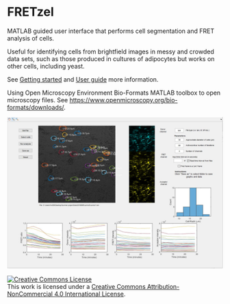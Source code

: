 # FRETzel
MATLAB guided user interface that performs cell segmentation and FRET analysis of cells.

Useful for identifying cells from brightfield images in messy and crowded data sets, such as those produced in cultures of adipocytes but works on other cells, including yeast.

See [Getting started](GettingStarted.md) and [User guide](UserGuide.md) more information.

Using Open Microscopy Environment Bio-Formats MATLAB toolbox to open microscopy files. See https://www.openmicroscopy.org/bio-formats/downloads/.

![Image of interface](completeGUI.JPG)

<a rel="license" href="http://creativecommons.org/licenses/by-nc/4.0/"><img alt="Creative Commons License" style="border-width:0" src="https://i.creativecommons.org/l/by-nc/4.0/88x31.png" /></a><br />This work is licensed under a <a rel="license" href="http://creativecommons.org/licenses/by-nc/4.0/">Creative Commons Attribution-NonCommercial 4.0 International License</a>.

